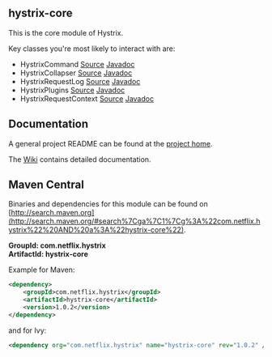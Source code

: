 ## hystrix-core

This is the core module of Hystrix.

Key classes you're most likely to interact with are:

- HystrixCommand [Source](./hystrix-core/src/main/java/com/netflix/hystrix/HystrixCommand.java) [Javadoc](http://netflix.github.com/Hystrix/javadoc/com/netflix/hystrix/HystrixCommand.html)
- HystrixCollapser [Source](./hystrix-core/src/main/java/com/netflix/hystrix/HystrixCollapser.java) [Javadoc](http://netflix.github.com/Hystrix/javadoc/com/netflix/hystrix/HystrixCollapser.html)
- HystrixRequestLog [Source](./hystrix-core/src/main/java/com/netflix/hystrix/HystrixRequestLog.java) [Javadoc](http://netflix.github.com/Hystrix/javadoc/com/netflix/hystrix/HystrixRequestLog.html)
- HystrixPlugins [Source](./hystrix-core/src/main/java/com/netflix/hystrix/strategy/HystrixPlugins.java) [Javadoc](http://netflix.github.com/Hystrix/javadoc/com/netflix/hystrix/strategy/HystrixPlugins.html)
- HystrixRequestContext [Source](./hystrix-core/src/main/java/com/netflix/hystrix/strategy/concurrency/HystrixRequestContext.java) [Javadoc](http://netflix.github.com/Hystrix/javadoc/com/netflix/hystrix/strategy/concurrency/HystrixRequestContext.html)

## Documentation

A general project README can be found at the [project home](../../).

The [Wiki](../../wiki) contains detailed documentation.


## Maven Central

Binaries and dependencies for this module can be found on [http://search.maven.org](http://search.maven.org/#search%7Cga%7C1%7Cg%3A%22com.netflix.hystrix%22%20AND%20a%3A%22hystrix-core%22).

__GroupId: com.netflix.hystrix__  
__ArtifactId: hystrix-core__  

Example for Maven:

```xml
<dependency>
    <groupId>com.netflix.hystrix</groupId>
    <artifactId>hystrix-core</artifactId>
    <version>1.0.2</version>
</dependency>
```
and for Ivy:

```xml
<dependency org="com.netflix.hystrix" name="hystrix-core" rev="1.0.2" />
```